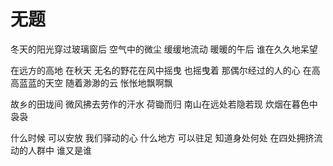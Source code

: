 # 无题

冬天的阳光穿过玻璃窗后
空气中的微尘
缓缓地流动 暖暖的午后
谁在久久地呆望

在远方的高地 在秋天
无名的野花在风中摇曳
也摇曳着 那偶尔经过的人的心
在高高蓝蓝的天空
随着渺渺的云 怅怅地飘啊飘

故乡的田垅间
微风拂去劳作的汗水
荷锄而归
南山在远处若隐若现
炊烟在暮色中袅袅

什么时候
可以安放 我们驿动的心
什么地方
可以驻足 知道身处何处
在四处拥挤流动的人群中
谁又是谁
